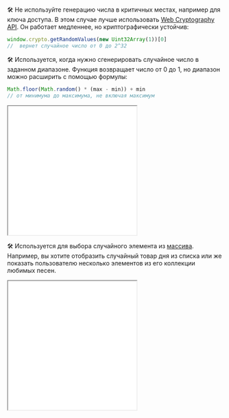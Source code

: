 🛠 Не используйте генерацию числа в критичных местах, например для ключа доступа. В этом случае лучше использовать [Web Cryptography API](https://www.w3.org/TR/WebCryptoAPI/). Он работает медленнее, но криптографически устойчив:

```js
window.crypto.getRandomValues(new Uint32Array(1))[0]
//  вернет случайное число от 0 до 2^32
```

🛠 Используется, когда нужно сгенерировать случайное число в заданном диапазоне. Функция возвращает число от 0 до 1, но диапазон можно расширить с помощью формулы:

```js
Math.floor(Math.random() * (max - min)) + min
// от минимума до максимума, не включая максимум
```

<iframe title="Генерация случайного числа в диапазоне" src="../demos/random-from-range/" height="300"></iframe>

🛠 Используется для выбора случайного элемента из [массива](/js/arrays/). Например, вы хотите отобразить случайный товар дня из списка или же показать пользователю несколько элементов из его коллекции любимых песен.

<iframe title="Выбор случайного элемента массива" src="../demos/random-from-array/" height="300"></iframe>
